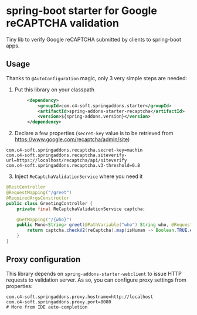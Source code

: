 # spring-boot starter for Google reCAPTCHA validation
Tiny lib to verify Google reCAPTCHA submitted by clients to spring-boot apps.

## Usage
Thanks to `@AutoConfiguration` magic, only 3 very simple steps are needed:
1. Put this library on your classpath
```xml
		<dependency>
			<groupId>com.c4-soft.springaddons.starter</groupId>
			<artifactId>spring-addons-starter-recaptcha</artifactId>
			<version>${spring-addons.version}</version>
		</dependency>
```
2. Declare a few properties (`secret-key` value is to be retrieved from https://www.google.com/recaptcha/admin/site)
```properties
com.c4-soft.springaddons.recaptcha.secret-key=machin
com.c4-soft.springaddons.recaptcha.siteverify-url=https://localhost/recaptcha/api/siteverify
com.c4-soft.springaddons.recaptcha.v3-threshold=0.8
```
3. Inject `ReCaptchaValidationService` where you need it
```java
@RestController
@RequestMapping("/greet")
@RequiredArgsConstructor
public class GreetingController {
	private final ReCaptchaValidationService captcha;

	@GetMapping("/{who}")
	public Mono<String> greet(@PathVariable("who") String who, @RequestParam("reCaptcha") String reCaptcha) {
		return captcha.checkV2(reCaptcha).map(isHuman -> Boolean.TRUE.equals(isHuman) ? String.format("Hi %s", who) : "Hello Mr. Robot");
	}
}
```

## Proxy configuration

This library depends on `spring-addons-starter-webclient` to issue HTTP requests to validation server. As so, you can configure proxy settings from properties:
```properties
com.c4-soft.springaddons.proxy.hostname=http://localhost
com.c4-soft.springaddons.proxy.port=8080
# More from IDE auto-completion
```
